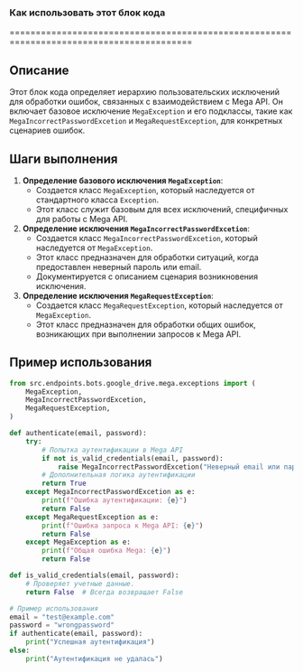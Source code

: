 ### **Как использовать этот блок кода**

=========================================================================================

Описание
-------------------------
Этот блок кода определяет иерархию пользовательских исключений для обработки ошибок, связанных с взаимодействием с Mega API. Он включает базовое исключение `MegaException` и его подклассы, такие как `MegaIncorrectPasswordExcetion` и `MegaRequestException`, для конкретных сценариев ошибок.

Шаги выполнения
-------------------------
1. **Определение базового исключения `MegaException`**:
   - Создается класс `MegaException`, который наследуется от стандартного класса `Exception`.
   - Этот класс служит базовым для всех исключений, специфичных для работы с Mega API.
2. **Определение исключения `MegaIncorrectPasswordExcetion`**:
   - Создается класс `MegaIncorrectPasswordExcetion`, который наследуется от `MegaException`.
   - Этот класс предназначен для обработки ситуаций, когда предоставлен неверный пароль или email.
   - Документируется с описанием сценария возникновения исключения.
3. **Определение исключения `MegaRequestException`**:
   - Создается класс `MegaRequestException`, который наследуется от `MegaException`.
   - Этот класс предназначен для обработки общих ошибок, возникающих при выполнении запросов к Mega API.

Пример использования
-------------------------

```python
from src.endpoints.bots.google_drive.mega.exceptions import (
    MegaException,
    MegaIncorrectPasswordExcetion,
    MegaRequestException,
)

def authenticate(email, password):
    try:
        # Попытка аутентификации в Mega API
        if not is_valid_credentials(email, password):
            raise MegaIncorrectPasswordExcetion("Неверный email или пароль")
        # Дополнительная логика аутентификации
        return True
    except MegaIncorrectPasswordExcetion as e:
        print(f"Ошибка аутентификации: {e}")
        return False
    except MegaRequestException as e:
        print(f"Ошибка запроса к Mega API: {e}")
        return False
    except MegaException as e:
        print(f"Общая ошибка Mega: {e}")
        return False

def is_valid_credentials(email, password):
    # Проверяет учетные данные.
    return False  # Всегда возвращает False

# Пример использования
email = "test@example.com"
password = "wrongpassword"
if authenticate(email, password):
    print("Успешная аутентификация")
else:
    print("Аутентификация не удалась")